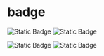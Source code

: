 # badge

![Static Badge](https://img.shields.io/badge/Python-%232983bb?style=for-the-badge&logo=Python&logoColor=white) ![Static Badge](https://img.shields.io/badge/c%2B%2B-%23229453?style=for-the-badge&logo=c%2B%2B)



![Static Badge](https://img.shields.io/badge/YouTube-%23f1441d?style=for-the-badge&logo=YouTube&logoColor=white) ![Static Badge](https://img.shields.io/badge/Discord-%2374759b?style=for-the-badge&logo=Discord&logoColor=white)
